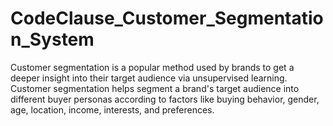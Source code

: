 # CodeClause_Customer_Segmentation_System
Customer segmentation is a popular method used by brands to get a deeper insight into their target audience via unsupervised learning. Customer segmentation helps segment a brand's target audience into different buyer personas according to factors like buying behavior, gender, age, location, income, interests, and preferences. 
